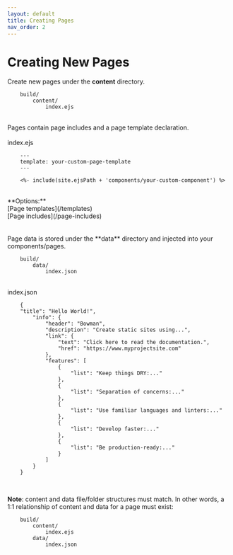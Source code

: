 ```yaml
---
layout: default
title: Creating Pages
nav_order: 2
---
```


# Creating New Pages

Create new pages under the **content** directory.
            
        build/
            content/
                index.ejs
            
<br>
Pages contain page includes and a page template declaration.
<br>
<br>
index.ejs

        ---
        template: your-custom-page-template
        ---

        <%- include(site.ejsPath + 'components/your-custom-component') %>

<br>
**Options:**
<br>
[Page templates](/templates)
<br>
[Page includes](/page-includes)
<br>
<br>
<br>
Page data is stored under the **data** directory and injected into your components/pages.
<br>
            
        build/
            data/
                index.json
       
<br>
index.json

        { 
        "title": "Hello World!",
            "info": {
                "header": "Bowman",
                "description": "Create static sites using...",
                "link": {
                    "text": "Click here to read the documentation.",
                    "href": "https://www.myprojectsite.com"
                },
                "features": [
                    {
                        "list": "Keep things DRY:..."
                    },
                    {
                        "list": "Separation of concerns:..."
                    },
                    {
                        "list": "Use familiar languages and linters:..."
                    },
                    {
                        "list": "Develop faster:..."
                    },
                    {
                        "list": "Be production-ready:..."
                    }
                ]
            }
        }

<br>

**Note**: content and data file/folder structures must match. In other words, a 1:1 relationship of content and data for a page must exist:

        build/
            content/
                index.ejs
            data/
                index.json